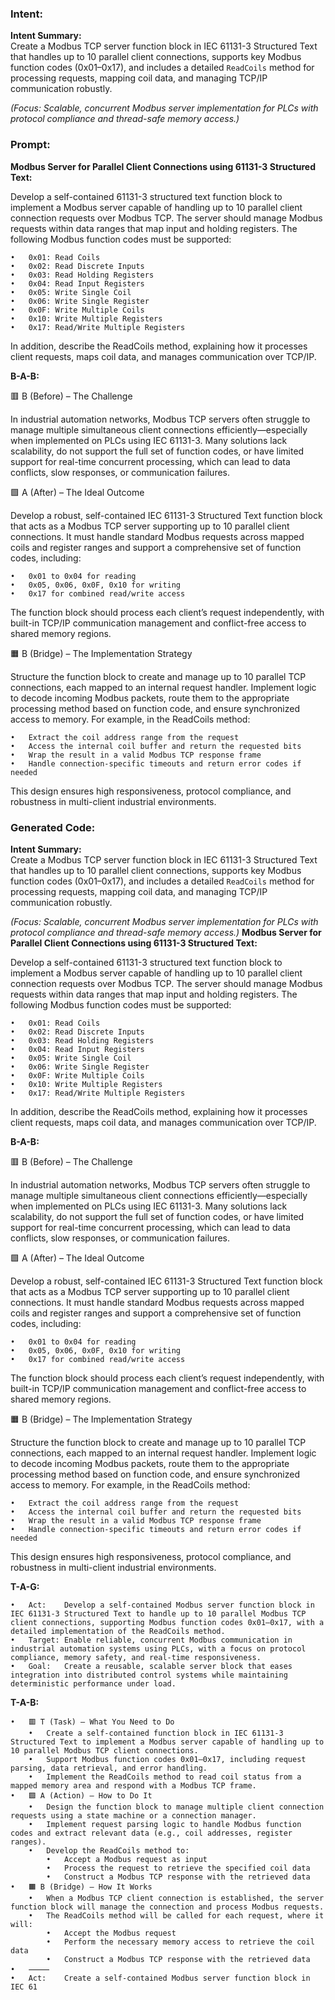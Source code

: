 ### Intent:
**Intent Summary:**  
Create a Modbus TCP server function block in IEC 61131-3 Structured Text that handles up to 10 parallel client connections, supports key Modbus function codes (0x01–0x17), and includes a detailed `ReadCoils` method for processing requests, mapping coil data, and managing TCP/IP communication robustly.  

*(Focus: Scalable, concurrent Modbus server implementation for PLCs with protocol compliance and thread-safe memory access.)*

### Prompt:
**Modbus Server for Parallel Client Connections using 61131-3 Structured Text:**

Develop a self-contained 61131-3 structured text function block to implement a Modbus server capable of handling up to 10 parallel client connection requests over Modbus TCP. The server should manage Modbus requests within data ranges that map input and holding registers. The following Modbus function codes must be supported:

	•	0x01: Read Coils
	•	0x02: Read Discrete Inputs
	•	0x03: Read Holding Registers
	•	0x04: Read Input Registers
	•	0x05: Write Single Coil
	•	0x06: Write Single Register
	•	0x0F: Write Multiple Coils
	•	0x10: Write Multiple Registers
	•	0x17: Read/Write Multiple Registers

In addition, describe the ReadCoils method, explaining how it processes client requests, maps coil data, and manages communication over TCP/IP.

**B-A-B:**

🟥 B (Before) – The Challenge

In industrial automation networks, Modbus TCP servers often struggle to manage multiple simultaneous client connections efficiently—especially when implemented on PLCs using IEC 61131-3. Many solutions lack scalability, do not support the full set of function codes, or have limited support for real-time concurrent processing, which can lead to data conflicts, slow responses, or communication failures.

🟩 A (After) – The Ideal Outcome

Develop a robust, self-contained IEC 61131-3 Structured Text function block that acts as a Modbus TCP server supporting up to 10 parallel client connections. It must handle standard Modbus requests across mapped coils and register ranges and support a comprehensive set of function codes, including:

	•	0x01 to 0x04 for reading
	•	0x05, 0x06, 0x0F, 0x10 for writing
	•	0x17 for combined read/write access

The function block should process each client’s request independently, with built-in TCP/IP communication management and conflict-free access to shared memory regions.

🟧 B (Bridge) – The Implementation Strategy

Structure the function block to create and manage up to 10 parallel TCP connections, each mapped to an internal request handler. Implement logic to decode incoming Modbus packets, route them to the appropriate processing method based on function code, and ensure synchronized access to memory.
For example, in the ReadCoils method:

	•	Extract the coil address range from the request
	•	Access the internal coil buffer and return the requested bits
	•	Wrap the result in a valid Modbus TCP response frame
	•	Handle connection-specific timeouts and return error codes if needed

This design ensures high responsiveness, protocol compliance, and robustness in multi-client industrial environments.

### Generated Code:
**Intent Summary:**  
Create a Modbus TCP server function block in IEC 61131-3 Structured Text that handles up to 10 parallel client connections, supports key Modbus function codes (0x01–0x17), and includes a detailed `ReadCoils` method for processing requests, mapping coil data, and managing TCP/IP communication robustly.  

*(Focus: Scalable, concurrent Modbus server implementation for PLCs with protocol compliance and thread-safe memory access.)*
**Modbus Server for Parallel Client Connections using 61131-3 Structured Text:**

Develop a self-contained 61131-3 structured text function block to implement a Modbus server capable of handling up to 10 parallel client connection requests over Modbus TCP. The server should manage Modbus requests within data ranges that map input and holding registers. The following Modbus function codes must be supported:

	•	0x01: Read Coils
	•	0x02: Read Discrete Inputs
	•	0x03: Read Holding Registers
	•	0x04: Read Input Registers
	•	0x05: Write Single Coil
	•	0x06: Write Single Register
	•	0x0F: Write Multiple Coils
	•	0x10: Write Multiple Registers
	•	0x17: Read/Write Multiple Registers

In addition, describe the ReadCoils method, explaining how it processes client requests, maps coil data, and manages communication over TCP/IP.

**B-A-B:**

🟥 B (Before) – The Challenge

In industrial automation networks, Modbus TCP servers often struggle to manage multiple simultaneous client connections efficiently—especially when implemented on PLCs using IEC 61131-3. Many solutions lack scalability, do not support the full set of function codes, or have limited support for real-time concurrent processing, which can lead to data conflicts, slow responses, or communication failures.

🟩 A (After) – The Ideal Outcome

Develop a robust, self-contained IEC 61131-3 Structured Text function block that acts as a Modbus TCP server supporting up to 10 parallel client connections. It must handle standard Modbus requests across mapped coils and register ranges and support a comprehensive set of function codes, including:

	•	0x01 to 0x04 for reading
	•	0x05, 0x06, 0x0F, 0x10 for writing
	•	0x17 for combined read/write access

The function block should process each client’s request independently, with built-in TCP/IP communication management and conflict-free access to shared memory regions.

🟧 B (Bridge) – The Implementation Strategy

Structure the function block to create and manage up to 10 parallel TCP connections, each mapped to an internal request handler. Implement logic to decode incoming Modbus packets, route them to the appropriate processing method based on function code, and ensure synchronized access to memory.
For example, in the ReadCoils method:

	•	Extract the coil address range from the request
	•	Access the internal coil buffer and return the requested bits
	•	Wrap the result in a valid Modbus TCP response frame
	•	Handle connection-specific timeouts and return error codes if needed

This design ensures high responsiveness, protocol compliance, and robustness in multi-client industrial environments.  

**T-A-G:**

	•	Act:	Develop a self-contained Modbus server function block in IEC 61131-3 Structured Text to handle up to 10 parallel Modbus TCP client connections, supporting Modbus function codes 0x01–0x17, with a detailed implementation of the ReadCoils method.
	•	Target:	Enable reliable, concurrent Modbus communication in industrial automation systems using PLCs, with a focus on protocol compliance, memory safety, and real-time responsiveness.
	•	Goal:	Create a reusable, scalable server block that eases integration into distributed control systems while maintaining deterministic performance under load.

**T-A-B:**

	•	🟥 T (Task) – What You Need to Do
		•	Create a self-contained function block in IEC 61131-3 Structured Text to implement a Modbus server capable of handling up to 10 parallel Modbus TCP client connections.
		•	Support Modbus function codes 0x01–0x17, including request parsing, data retrieval, and error handling.
		•	Implement the ReadCoils method to read coil status from a mapped memory area and respond with a Modbus TCP frame.
	•	🟩 A (Action) – How to Do It
		•	Design the function block to manage multiple client connection requests using a state machine or a connection manager.
		•	Implement request parsing logic to handle Modbus function codes and extract relevant data (e.g., coil addresses, register ranges).
		•	Develop the ReadCoils method to:
			•	Accept a Modbus request as input
			•	Process the request to retrieve the specified coil data
			•	Construct a Modbus TCP response with the retrieved data
	•	🟧 B (Bridge) – How It Works
		•	When a Modbus TCP client connection is established, the server function block will manage the connection and process Modbus requests.
		•	The ReadCoils method will be called for each request, where it will:
			•	Accept the Modbus request
			•	Perform the necessary memory access to retrieve the coil data
			•	Construct a Modbus TCP response with the retrieved data
	•	⸻
	•	Act:	Create a self-contained Modbus server function block in IEC 61
